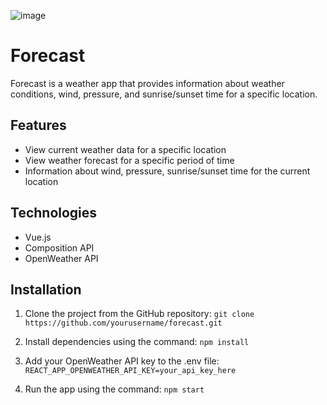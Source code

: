 ![image](https://github.com/BatyrbekWebDev/Forecast/assets/43727077/457722e0-9a1e-4bd5-a223-75eb35ebf750)


# Forecast

Forecast is a weather app that provides information about weather conditions, wind, pressure, and sunrise/sunset time for a specific location.

## Features

- View current weather data for a specific location
- View weather forecast for a specific period of time
- Information about wind, pressure, sunrise/sunset time for the current location

## Technologies

- Vue.js
- Composition API
- OpenWeather API

## Installation

1. Clone the project from the GitHub repository:
`git clone https://github.com/yourusername/forecast.git`

2. Install dependencies using the command:
`npm install`

3. Add your OpenWeather API key to the .env file:
`REACT_APP_OPENWEATHER_API_KEY=your_api_key_here`

4. Run the app using the command:
`npm start`
